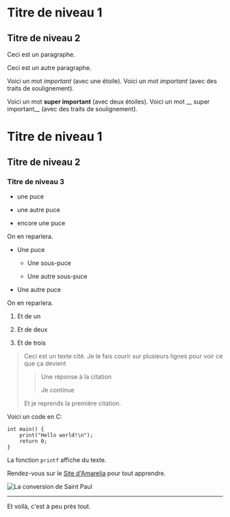 Titre de niveau 1
=================

Titre de niveau 2
-----------------


Ceci est un paragraphe.

Ceci est
un autre paragraphe.

Voici un mot *important* (avec une étoile). Voici un mot _important_ (avec des traits de soulignement).

Voici un mot **super important** (avec deux étoiles). Voici un mot __ super important__ (avec des traits de soulignement).

# Titre de niveau 1

## Titre de niveau 2

### Titre de niveau 3

* une puce

* une autre puce

* encore une puce

On en reparlera.

* Une puce

   * Une sous-puce

   * Une autre sous-puce

* Une autre puce

On en reparlera.

1. Et de un

2. Et de deux

3. Et de trois

> Ceci est un texte cité. Je le fais
> courir sur plusieurs lignes
> pour voir ce que ça devient
> 
> > Une réponse à la citation
> >
> > Je continue
> 
> Et je reprends la première citation.

Voici un code en C:

    int main() {
        print("Hello world!\n");
        return 0;
    }

La fonction `printf` affiche du texte.

Rendez-vous sur le [Site d'Amarelia](http://www.amarelia.ch) pour tout apprendre.

![La conversion de Saint Paul](http://courteline.org/hotes/images_blog/conversion_saint_paul_le_caravage.jpg)

------------------

Et voilà, c'est à peu près tout.

